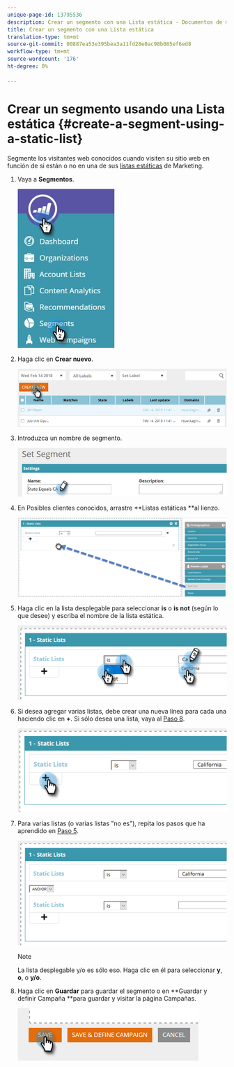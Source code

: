 ```yaml
---
unique-page-id: 13795536
description: Crear un segmento con una Lista estática - Documentos de marketing - Documentación del producto
title: Crear un segmento con una Lista estática
translation-type: tm+mt
source-git-commit: 00887ea53e395bea3a11fd28e0ac98b085ef6ed8
workflow-type: tm+mt
source-wordcount: '176'
ht-degree: 0%

---
```



# Crear un segmento usando una Lista estática {#create-a-segment-using-a-static-list}

Segmente los visitantes web conocidos cuando visiten su sitio web en función de si están o no en una de sus [listas estáticas](http://docs.marketo.com/display/DOCS/Understanding+Static+Lists) de Marketing.

1. Vaya a **Segmentos**.

   ![](assets/1.jpg)

1. Haga clic en **Crear nuevo**.

   ![](assets/two.png)

1. Introduzca un nombre de segmento.

   ![](assets/three.png)

1. En Posibles clientes conocidos, arrastre **Listas estáticas **al lienzo.

   ![](assets/four-2.png)

1. Haga clic en la lista desplegable para seleccionar **is** o **is not** (según lo que desee) y escriba el nombre de la lista estática.

   ![](assets/five-2.png)

1. Si desea agregar varias listas, debe crear una nueva línea para cada una haciendo clic en **+**. Si sólo desea una lista, vaya al [Paso 8](#eight).

   ![](assets/six-1.png)

1. Para varias listas (o varias listas &quot;no es&quot;), repita los pasos que ha aprendido en [Paso 5](#five).

   ![](assets/seven-2.png)

   >[!NOTE]
   >
   >La lista desplegable y/o es sólo eso. Haga clic en él para seleccionar **y**, **o**, o **y/o**.

1. Haga clic en **Guardar** para guardar el segmento o en **Guardar y definir Campaña **para guardar y visitar la página Campañas.

   ![](assets/eight-1.png)

